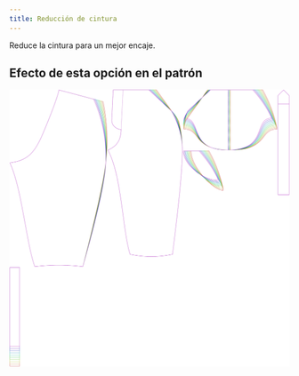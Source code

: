 ```yaml
---
title: Reducción de cintura
---
```


Reduce la cintura para un mejor encaje.


## Efecto de esta opción en el patrón
![Esta imagen muestra el efecto de esta opción superponiendo varias variantes que tienen un valor diferente para esta opción](cornelius_waistreduction_sample.svg "Efecto de esta opción en el patrón")